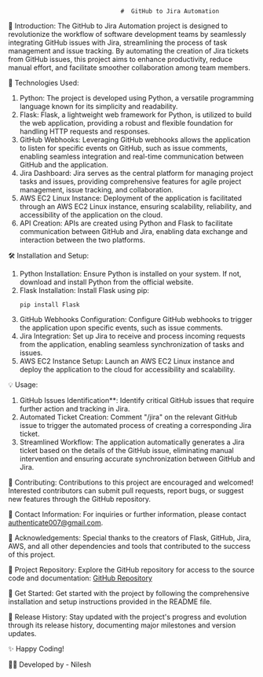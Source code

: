                                     #  GitHub to Jira Automation

🚀 Introduction:
The GitHub to Jira Automation project is designed to revolutionize the workflow of software development teams by seamlessly integrating GitHub issues with Jira, streamlining the process of task management and issue tracking. By automating the creation of Jira tickets from GitHub issues, this project aims to enhance productivity, reduce manual effort, and facilitate smoother collaboration among team members.

🔧 Technologies Used:
1. Python: The project is developed using Python, a versatile programming language known for its simplicity and readability.
2. Flask: Flask, a lightweight web framework for Python, is utilized to build the web application, providing a robust and flexible foundation for handling HTTP requests and responses.
3. GitHub Webhooks: Leveraging GitHub webhooks allows the application to listen for specific events on GitHub, such as issue comments, enabling seamless integration and real-time communication between GitHub and the application.
4. Jira Dashboard: Jira serves as the central platform for managing project tasks and issues, providing comprehensive features for agile project management, issue tracking, and collaboration.
5. AWS EC2 Linux Instance: Deployment of the application is facilitated through an AWS EC2 Linux instance, ensuring scalability, reliability, and accessibility of the application on the cloud.
6. API Creation: APIs are created using Python and Flask to facilitate communication between GitHub and Jira, enabling data exchange and interaction between the two platforms.

🛠️ Installation and Setup:
1. Python Installation: Ensure Python is installed on your system. If not, download and install Python from the official website.
2. Flask Installation: Install Flask using pip:
    ```
    pip install Flask
    ```
3. GitHub Webhooks Configuration: Configure GitHub webhooks to trigger the application upon specific events, such as issue comments.
4. Jira Integration: Set up Jira to receive and process incoming requests from the application, enabling seamless synchronization of tasks and issues.
5. AWS EC2 Instance Setup: Launch an AWS EC2 Linux instance and deploy the application to the cloud for accessibility and scalability.

💡 Usage:
1. GitHub Issues Identification**: Identify critical GitHub issues that require further action and tracking in Jira.
2. Automated Ticket Creation: Comment "/jira" on the relevant GitHub issue to trigger the automated process of creating a corresponding Jira ticket.
3. Streamlined Workflow: The application automatically generates a Jira ticket based on the details of the GitHub issue, eliminating manual intervention and ensuring accurate synchronization between GitHub and Jira.

📝 Contributing:
Contributions to this project are encouraged and welcomed! Interested contributors can submit pull requests, report bugs, or suggest new features through the GitHub repository.

📧 Contact Information:
For inquiries or further information, please contact [authenticate007@gmail.com](mailto:project_author@example.com).

🌟 Acknowledgements:
Special thanks to the creators of Flask, GitHub, Jira, AWS, and all other dependencies and tools that contributed to the success of this project.

📌 Project Repository:
Explore the GitHub repository for access to the source code and documentation: [GitHub Repository](https://github.com/Nilesh-ui-art/Jira-Automation.git)

🚀 Get Started:
Get started with the project by following the comprehensive installation and setup instructions provided in the README file.

📅 Release History:
Stay updated with the project's progress and evolution through its release history, documenting major milestones and version updates.

✨ Happy Coding!

👩‍💻 Developed by - Nilesh